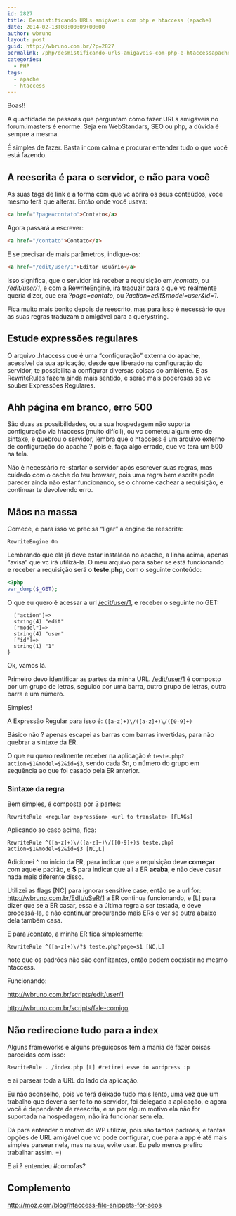 ```yaml
---
id: 2827
title: Desmistificando URLs amigáveis com php e htaccess (apache)
date: 2014-02-13T08:00:09+00:00
author: wbruno
layout: post
guid: http://wbruno.com.br/?p=2827
permalink: /php/desmistificando-urls-amigaveis-com-php-e-htaccessapache/
categories:
  - PHP
tags:
  - apache
  - htaccess
---
```

Boas!!

A quantidade de pessoas que perguntam como fazer URLs amigáveis no forum.imasters é enorme. Seja em WebStandars, SEO ou php, a dúvida é sempre a mesma.

<!--more-->



É simples de fazer. Basta ir com calma e procurar entender tudo o que você está fazendo.

## A reescrita é para o servidor, e não para você

As suas tags de link e a forma com que vc abrirá os seus conteúdos, você mesmo terá que alterar. Então onde você usava:

``` html
<a href="?page=contato">Contato</a>
```
Agora passará a escrever:

``` html
<a href="/contato">Contato</a>
```
E se precisar de mais parâmetros, indique-os:

``` html
<a href="/edit/user/1">Editar usuário</a>
```
Isso significa, que o servidor irá receber a requisição em <var>/contato</var>, ou <var>/edit/user/1</var>, e com a RewriteEngine, irá traduzir para o que vc realmente queria dizer, que era <var>?page=contato</var>, ou <var>?action=edit&model=user&id=1</var>.

Fica muito mais bonito depois de reescrito, mas para isso é necessário que as suas regras traduzam o amigável para a querystring.

## Estude expressões regulares

O arquivo .htaccess que é uma &#8220;configuração&#8221; externa do apache, acessível da sua aplicação, desde que liberado na configuração do servidor, te possibilita a configurar diversas coisas do ambiente. E as RewriteRules fazem ainda mais sentido, e serão mais poderosas se vc souber Expressões Regulares.

## Ahh página em branco, erro 500

São duas as possibilidades, ou a sua hospedagem não suporta configuração via htaccess (muito difícil), ou vc cometeu algum erro de sintaxe, e quebrou o servidor, lembra que o htaccess é um arquivo externo de configuração do apache ? pois é, faça algo errado, que vc terá um 500 na tela.

Não é necessário re-startar o servidor após escrever suas regras, mas cuidado com o cache do teu browser, pois uma regra bem escrita pode parecer ainda não estar funcionando, se o chrome cachear a requisição, e continuar te devolvendo erro.

## Mãos na massa

Comece, e para isso vc precisa &#8220;ligar&#8221; a engine de reescrita:

```RewriteEngine On```

Lembrando que ela já deve estar instalada no apache, a linha acima, apenas &#8220;avisa&#8221; que vc irá utilizá-la. O meu arquivo para saber se está funcionando e receber a requisição será o **teste.php**, com o seguinte conteúdo:

``` php
<?php
var_dump($_GET);
```

O que eu quero é acessar a url <u>/edit/user/1</u>, e receber o seguinte no GET:

```array(3) {
  ["action"]=>
  string(4) "edit"
  ["model"]=>
  string(4) "user"
  ["id"]=>
  string(1) "1"
}
```

Ok, vamos lá.

Primeiro devo identificar as partes da minha URL. <u>/edit/user/1</u> é composto por um grupo de letras, seguido por uma barra, outro grupo de letras, outra barra e um número.

Simples!

A Expressão Regular para isso é: `([a-z]+)\/([a-z]+)\/([0-9]+)`

Básico não ? apenas escapei as barras com barras invertidas, para não quebrar a sintaxe da ER.

O que eu quero realmente receber na aplicação é `teste.php?action=$1&model=$2&id=$3`, sendo cada $n, o número do grupo em sequência ao que foi casado pela ER anterior.

### Sintaxe da regra

Bem simples, é composta por 3 partes:

```RewriteRule <regular expression> <url to translate> [FLAGs]```

Aplicando ao caso acima, fica:

```RewriteRule ^([a-z]+)\/([a-z]+)\/([0-9]+)$ teste.php?action=$1&model=$2&id=$3 [NC,L]```

Adicionei ^ no início da ER, para indicar que a requisição deve **começar** com aquele padrão, e **$** para indicar que ali a ER **acaba**, e não deve casar nada mais diferente disso.

Utilizei as flags [NC] para ignorar sensitive case, então se a url for: <u>http://wbruno.com.br/EdIt/uSeR/1</u> a ER continua funcionando, e [L] para dizer que se a ER casar, essa é a última regra a ser testada, e deve processá-la, e não continuar procurando mais ERs e ver se outra abaixo dela também casa.

E para <u>/contato</u>, a minha ER fica simplesmente:

```RewriteRule ^([a-z]+)\/?$ teste.php?page=$1 [NC,L]```

note que os padrões não são conflitantes, então podem coexistir no mesmo htaccess.

Funcionando:

<http://wbruno.com.br/scripts/edit/user/1>

<http://wbruno.com.br/scripts/fale-comigo>

## Não redirecione tudo para a index

Alguns frameworks e alguns preguiçosos têm a mania de fazer coisas parecidas com isso:

```RewriteRule . /index.php [L] #retirei esse do wordpress :p```

e ai parsear toda a URL do lado da aplicação.

Eu não aconselho, pois vc terá deixado tudo mais lento, uma vez que um trabalho que deveria ser feito no servidor, foi delegado a aplicação, e agora você é dependente de reescrita, e se por algum motivo ela não for suportada na hospedagem, não irá funcionar sem ela.

Dá para entender o motivo do WP utilizar, pois são tantos padrões, e tantas opções de URL amigável que vc pode configurar, que para a app é até mais simples parsear nela, mas na sua, evite usar. Eu pelo menos prefiro trabalhar assim. =)

E ai ? entendeu #comofas?

## Complemento

<a href="http://moz.com/blog/htaccess-file-snippets-for-seos" rel="nofollow">http://moz.com/blog/htaccess-file-snippets-for-seos</a>
